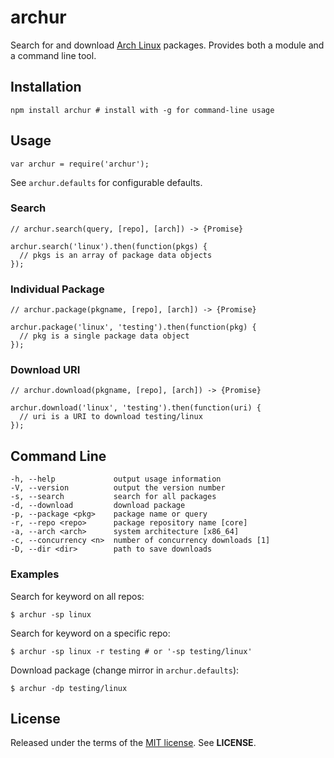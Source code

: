 archur
======
Search for and download [Arch Linux](https://www.archlinux.org) packages.
Provides both a module and a command line tool.


Installation
------------

    npm install archur # install with -g for command-line usage


Usage
-----

    var archur = require('archur');

See `archur.defaults` for configurable defaults.

### Search

    // archur.search(query, [repo], [arch]) -> {Promise}

    archur.search('linux').then(function(pkgs) {
      // pkgs is an array of package data objects
    });


### Individual Package

    // archur.package(pkgname, [repo], [arch]) -> {Promise}

    archur.package('linux', 'testing').then(function(pkg) {
      // pkg is a single package data object
    });


### Download URI

    // archur.download(pkgname, [repo], [arch]) -> {Promise}

    archur.download('linux', 'testing').then(function(uri) {
      // uri is a URI to download testing/linux
    });


Command Line
------------

    -h, --help             output usage information
    -V, --version          output the version number
    -s, --search           search for all packages
    -d, --download         download package
    -p, --package <pkg>    package name or query
    -r, --repo <repo>      package repository name [core]
    -a, --arch <arch>      system architecture [x86_64]
    -c, --concurrency <n>  number of concurrency downloads [1]
    -D, --dir <dir>        path to save downloads


### Examples

Search for keyword on all repos:

    $ archur -sp linux

Search for keyword on a specific repo:

    $ archur -sp linux -r testing # or '-sp testing/linux'

Download package (change mirror in `archur.defaults`):

    $ archur -dp testing/linux


License
-------
Released under the terms of the
[MIT license](http://tldrlegal.com/license/mit-license). See **LICENSE**.
